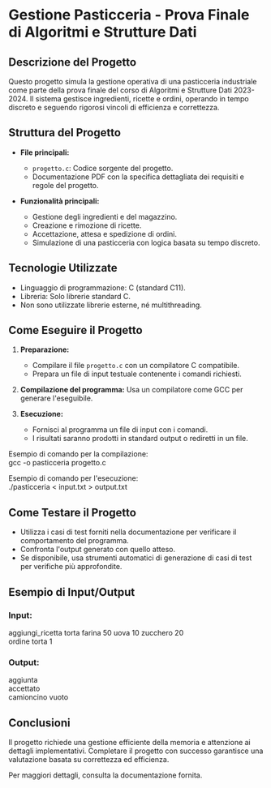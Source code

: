 # Gestione Pasticceria - Prova Finale di Algoritmi e Strutture Dati

## Descrizione del Progetto
Questo progetto simula la gestione operativa di una pasticceria industriale come parte della prova finale del corso di Algoritmi e Strutture Dati 2023-2024. Il sistema gestisce ingredienti, ricette e ordini, operando in tempo discreto e seguendo rigorosi vincoli di efficienza e correttezza.

## Struttura del Progetto
- **File principali:**
  - `progetto.c`: Codice sorgente del progetto.
  - Documentazione PDF con la specifica dettagliata dei requisiti e regole del progetto.

- **Funzionalità principali:**
  - Gestione degli ingredienti e del magazzino.
  - Creazione e rimozione di ricette.
  - Accettazione, attesa e spedizione di ordini.
  - Simulazione di una pasticceria con logica basata su tempo discreto.

## Tecnologie Utilizzate
- Linguaggio di programmazione: C (standard C11).
- Libreria: Solo librerie standard C.
- Non sono utilizzate librerie esterne, né multithreading.

## Come Eseguire il Progetto
1. **Preparazione:**
   - Compilare il file `progetto.c` con un compilatore C compatibile.
   - Prepara un file di input testuale contenente i comandi richiesti.

2. **Compilazione del programma:**
   Usa un compilatore come GCC per generare l'eseguibile.

3. **Esecuzione:**
   - Fornisci al programma un file di input con i comandi.
   - I risultati saranno prodotti in standard output o rediretti in un file.

Esempio di comando per la compilazione:  
gcc -o pasticceria progetto.c  

Esempio di comando per l'esecuzione:  
./pasticceria < input.txt > output.txt  

## Come Testare il Progetto
- Utilizza i casi di test forniti nella documentazione per verificare il comportamento del programma.
- Confronta l'output generato con quello atteso.
- Se disponibile, usa strumenti automatici di generazione di casi di test per verifiche più approfondite.

## Esempio di Input/Output
### Input:
aggiungi_ricetta torta farina 50 uova 10 zucchero 20  
ordine torta 1  

### Output:
aggiunta  
accettato  
camioncino vuoto  

## Conclusioni
Il progetto richiede una gestione efficiente della memoria e attenzione ai dettagli implementativi. Completare il progetto con successo garantisce una valutazione basata su correttezza ed efficienza.

Per maggiori dettagli, consulta la documentazione fornita.

